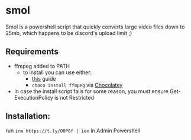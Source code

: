 # smol
Smol is a powershell script that quickly converts large video files down to 25mb, which happens to be discord's upload limit ;)
## Requirements
- ffmpeg added to PATH
  - to install you can use either:
    - [this](https://phoenixnap.com/kb/ffmpeg-windows) guide
    - `choco install ffmpeg` via [Chocolatey](https://chocolatey.org/) 
- In case the install script fails for some reason, you must ensure Get-ExecutionPolicy is not Restricted

## Installation:
run `irm https://t.ly/O0P6f | iex` in Admin Powershell
